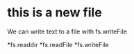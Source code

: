 # this is a new file

We can write text to a file with fs.writeFile

*fs.readdir
*fs.readFile
*fs.writeFile